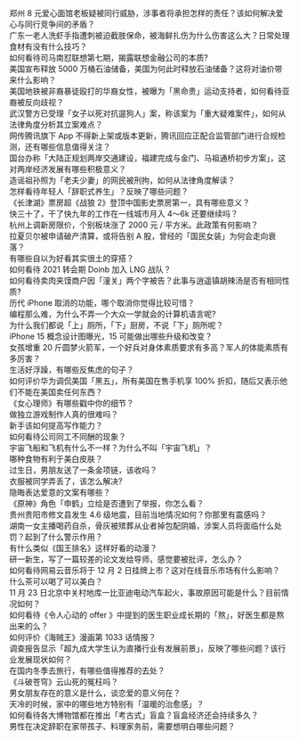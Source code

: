 郑州 8 元爱心面馆老板疑被同行威胁，涉事者将承担怎样的责任？该如何解决爱心与同行竞争间的矛盾？  
广东一老人洗虾手指遭刺被迫截肢保命，被海鲜扎伤为什么伤害这么大？日常处理食材有没有什么技巧？  
如何看待司马南怼联想第七期，揭露联想金融公司的本质?  
美国宣布释放 5000 万桶石油储备，美国为何此时释放石油储备？这将对油价带来什么影响？  
美国地铁被非裔暴徒殴打的华裔女性，被曝为「黑命贵」运动支持者，如何看待亚裔被反向歧视？  
武汉警方已受理「女子以死对抗遛狗人」案，称该案为「重大疑难案件」，如何从法律角度分析其立案难点？  
网传腾讯旗下 App 不得新上架或版本更新，腾讯回应正配合监管部门进行合规检测，还有哪些信息值得关注？  
国台办称「大陆正规划两岸交通建设，福建完成与金门、马祖通桥初步方案」，这对两岸经济发展有哪些积极意义？  
造谣祖孙照为「老夫少妻」的网民被刑拘，如何从法律角度解读？  
怎样看待年轻人「辞职式养生」？反映了哪些问题？  
《长津湖》票房超《战狼 2》登顶中国影史票房第一，具有哪些意义？  
快三十了，干了快九年的工作在一线城市月入 4～6k 还要继续吗？  
杭州上调新房限价，个别板块涨了 2000 元 / 平方米。此政策有何影响？  
拉夏贝尔被申请破产清算，或将告别 A 股，曾经的「国民女装」为何会走向衰落？  
有哪些自以为好看其实很土的穿搭？  
如何看待 2021 转会期 Doinb 加入 LNG 战队？  
如何看待卖肉夹馍商户因「潼关」两个字被告？此事与逍遥镇胡辣汤是否有相同性质?  
历代 iPhone 取消的功能，哪个取消你觉得比较可惜？  
编程那么难，为什么不弄一个大众一学就会的计算机语言呢?  
为什么我们都说「上」厕所，「下」厨房，不说「下」厕所呢？  
iPhone 15 概念设计图曝光，15 可能做出哪些升级和改变？  
女孩增重 20 斤圆梦火箭军，一个好兵对身体素质要求有多高？军人的体能素质有多厉害？  
生活好浮躁，有哪些反焦虑的句子？  
如何评价华为调侃美国「黑五」，所有美国在售手机享 100% 折扣，随后又表示他们不能在美国卖任何东西？  
《女心理师》有哪些戳中你的细节？  
做独立游戏制作人真的很难吗？  
新手该如何提高写作能力？  
如何看待公司同工不同酬的现象？  
宇宙飞船和飞机有什么不一样？为什么不叫「宇宙飞机」？  
哪种食物有利于美白皮肤？  
过生日，男朋友送了一条金项链，该收吗？  
衣服被同学弄丢了，该怎么解决?  
隐晦表达爱意的文案有哪些？  
《原神》角色「申鹤」立绘是否遭到了举报，你怎么看？  
贵州贵阳市修文县发生 4.6 级地震，目前当地情况如何？你那里有震感吗？  
湖南一女主播喝药自杀，骨灰被殡葬从业者掉包配阴婚，涉案人员将面临什么处罚？起到了什么警示作用？  
有什么类似《国王排名》这样好看的动漫？  
研一新生，写了一篇较差的论文发给导师，感觉要被批评，怎么办？  
如何看待网易云音乐将于 12 月 2 日挂牌上市？这对在线音乐市场有什么影响？  
什么茶可以喝了可以美白？  
11 月 23 日北京中关村地库一比亚迪电动汽车起火，事故原因可能是什么？目前情况如何？  
如何看待《令人心动的 offer 》中提到的医生职业成长期的「熬」，好医生都是熬出来的么？  
如何评价《海贼王》漫画第 1033 话情报？  
调查报告显示「超九成大学生认为直播行业有发展前景」，反映了哪些问题？该行业发展现状如何？  
在国内冬季去旅行，有哪些值得推荐的去处？  
《斗破苍穹》云山死的冤枉吗？  
男女朋友存在的意义是什么，谈恋爱的意义何在？  
天冷的时候，家中的哪些地方特别有「温暖的治愈感」？  
如何看待各大博物馆都在推出「考古式」盲盒？盲盒经济还会持续多久？  
男性在决定辞职在家带孩子、料理家务前，需要想明白哪些问题？  
